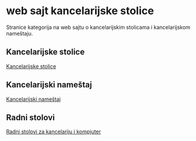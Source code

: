 # web sajt kancelarijske stolice
Stranice kategorija na web sajtu o kancelarijskim stolicama i kancelarijskom nameštaju.

## Kancelarijske stolice
[Kancelarijske stolice](https://www.stoloviistolice.com/kancelarijske-stolice/)

## Kancelarijski nameštaj
[Kancelarijski nameštaj](https://www.stoloviistolice.com/kancelarijski-namestaj/)

## Radni stolovi
[Radni stolovi za kancelariju i kompjuter](https://www.stoloviistolice.com/radni-stolovi/)
